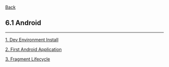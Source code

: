 [Back](../../README.md)

## 6.1 Android

<hr>

[1. Dev Environment Install](1_DevEnvInstall.md)

[2. First Android Application](2_FirstApp.md)

[3. Fragment Lifecycle](FragmentLifecycle.md)
